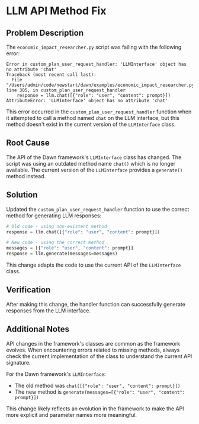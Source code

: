 # LLM API Method Fix

## Problem Description

The `economic_impact_researcher.py` script was failing with the following error:

```
Error in custom_plan_user_request_handler: 'LLMInterface' object has no attribute 'chat'
Traceback (most recent call last):
  File "/Users/admin/code/newstart/dawn/examples/economic_impact_researcher.py", line 305, in custom_plan_user_request_handler
    response = llm.chat([{"role": "user", "content": prompt}])
AttributeError: 'LLMInterface' object has no attribute 'chat'
```

This error occurred in the `custom_plan_user_request_handler` function when it attempted to call a method named `chat` on the LLM interface, but this method doesn't exist in the current version of the `LLMInterface` class.

## Root Cause

The API of the Dawn framework's `LLMInterface` class has changed. The script was using an outdated method name `chat()` which is no longer available. The current version of the `LLMInterface` provides a `generate()` method instead.

## Solution

Updated the `custom_plan_user_request_handler` function to use the correct method for generating LLM responses:

```python
# Old code - using non-existent method
response = llm.chat([{"role": "user", "content": prompt}])

# New code - using the correct method
messages = [{"role": "user", "content": prompt}]
response = llm.generate(messages=messages)
```

This change adapts the code to use the current API of the `LLMInterface` class.

## Verification

After making this change, the handler function can successfully generate responses from the LLM interface.

## Additional Notes

API changes in the framework's classes are common as the framework evolves. When encountering errors related to missing methods, always check the current implementation of the class to understand the current API signature.

For the Dawn framework's `LLMInterface`:
- The old method was `chat([{"role": "user", "content": prompt}])`
- The new method is `generate(messages=[{"role": "user", "content": prompt}])`

This change likely reflects an evolution in the framework to make the API more explicit and parameter names more meaningful. 